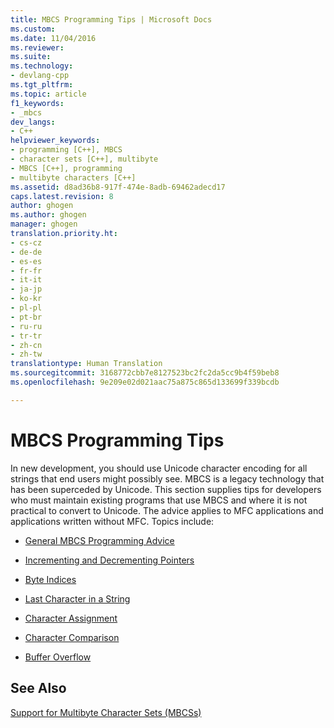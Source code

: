 ```yaml
---
title: MBCS Programming Tips | Microsoft Docs
ms.custom: 
ms.date: 11/04/2016
ms.reviewer: 
ms.suite: 
ms.technology:
- devlang-cpp
ms.tgt_pltfrm: 
ms.topic: article
f1_keywords:
- _mbcs
dev_langs:
- C++
helpviewer_keywords:
- programming [C++], MBCS
- character sets [C++], multibyte
- MBCS [C++], programming
- multibyte characters [C++]
ms.assetid: d8ad36b8-917f-474e-8adb-69462adecd17
caps.latest.revision: 8
author: ghogen
ms.author: ghogen
manager: ghogen
translation.priority.ht:
- cs-cz
- de-de
- es-es
- fr-fr
- it-it
- ja-jp
- ko-kr
- pl-pl
- pt-br
- ru-ru
- tr-tr
- zh-cn
- zh-tw
translationtype: Human Translation
ms.sourcegitcommit: 3168772cbb7e8127523bc2fc2da5cc9b4f59beb8
ms.openlocfilehash: 9e209e02d021aac75a875c865d133699f339bcdb

---
```

# MBCS Programming Tips
In new development, you should use Unicode character encoding for all strings that end users might possibly see. MBCS is a legacy technology that has been superceded by Unicode. This section supplies tips for developers who must maintain existing programs that use MBCS and where it is not practical to convert to Unicode. The advice applies to MFC applications and applications written without MFC. Topics include:  
  
-   [General MBCS Programming Advice](../text/general-mbcs-programming-advice.md)  
  
-   [Incrementing and Decrementing Pointers](../text/incrementing-and-decrementing-pointers.md)  
  
-   [Byte Indices](../text/byte-indices.md)  
  
-   [Last Character in a String](../text/last-character-in-a-string.md)  
  
-   [Character Assignment](../text/character-assignment.md)  
  
-   [Character Comparison](../text/character-comparison.md)  
  
-   [Buffer Overflow](../text/buffer-overflow.md)  
  
## See Also  
 [Support for Multibyte Character Sets (MBCSs)](../text/support-for-multibyte-character-sets-mbcss.md)


<!--HONumber=Jan17_HO2-->


